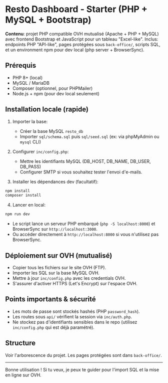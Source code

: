 # Resto Dashboard - Starter (PHP + MySQL + Bootstrap)

**Contenu**: projet PHP compatible OVH mutualisé (Apache + PHP + MySQL) avec frontend Bootstrap et JavaScript pour un tableau "Excel-like".
Inclus: endpoints PHP "API-like", pages protégées sous `back-office/`, scripts SQL, et un environment npm pour dev local (php server + BrowserSync).

## Prérequis
- PHP 8+ (local)
- MySQL / MariaDB
- Composer (optionnel, pour PHPMailer)
- Node.js + npm (pour dev local seulement)

## Installation locale (rapide)
1. Importer la base:
   - Créer la base MySQL `resto_db`
   - Importer `sql/schema.sql` puis `sql/seed.sql` (ex: via phpMyAdmin ou `mysql` CLI)

2. Configurer `inc/config.php`:
   - Mettre les identifiants MySQL (DB_HOST, DB_NAME, DB_USER, DB_PASS)
   - Configurer SMTP si vous souhaitez tester l'envoi d'e-mails.

3. Installer les dépendances dev (facultatif):
```bash
npm install
composer install
```

4. Lancer en local:
```bash
npm run dev
```
- Le script lance un serveur PHP embarqué (`php -S localhost:8000`) et BrowserSync sur `http://localhost:3000`.
- Ou accéder directement à `http://localhost:8000` si vous n'utilisez pas BrowserSync.

## Déploiement sur OVH (mutualisé)
- Copier tous les fichiers sur le site OVH (FTP).
- Importer les SQL sur la base MySQL OVH.
- Mettre à jour `inc/config.php` avec les credentials OVH.
- S'assurer d'activer HTTPS (Let's Encrypt) sur l'espace OVH.

## Points importants & sécurité
- Les mots de passe sont stockés hashés (PHP `password_hash`).
- Les routes sous `api/` vérifient la session via `inc/auth.php`.
- Ne stockez pas d'identifiants sensibles dans le repo (utilisez `inc/config.php` qui est déjà paramétré).

## Structure
Voir l'arborescence du projet. Les pages protégées sont dans `back-office/`.

---

Bonne utilisation ! Si tu veux, je peux te guider pour l'import SQL et la mise en ligne sur OVH.
